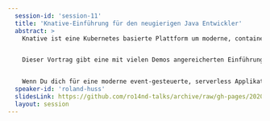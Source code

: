 ```yaml
---
  session-id: 'session-11'
  title: 'Knative-Einführung für den neugierigen Java Entwickler'
  abstract: >
    Knative ist eine Kubernetes basierte Plattform um moderne, container-basierte Applikationen zu gestalten. Dabei besteht Knative aus zwei Kernkomponenten: Knative Serving und Knative Eventing.


    Dieser Vortrag gibt eine mit vielen Demos angereicherten Einführung in diese beiden Bereiche. Wir werden die Kernaspekte Autoskalierung, Traffic-Splitting und Revisionierung von Knative Serving ebenso live erleben wie die verschiedenen Möglichkeiten, Events von verschiedensten Quellen flexibel und kostengünstig zu verarbeiten. Nicht zuletzt lernen wir hier auch im Detail den Knative CLI client “kn” kennen, der es erlaubt Knative ganz ohne YAML Deskriptoren zu nutzen.


    Wenn Du dich für eine moderne event-gesteuerte, serverless Applikationsentwicklung mit Kubernetes interessierst, dann ist dieser Vortrag genau das richtige für Dich!
  speaker-id: 'roland-huss'
  slidesLink: https://github.com/ro14nd-talks/archive/raw/gh-pages/2020/knative-cyberland-2020.pdf
  layout: session
---
```

